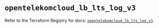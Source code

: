# `opentelekomcloud_lb_lts_log_v3`

Refer to the Terraform Registry for docs: [`opentelekomcloud_lb_lts_log_v3`](https://registry.terraform.io/providers/opentelekomcloud/opentelekomcloud/1.36.41/docs/resources/lb_lts_log_v3).
